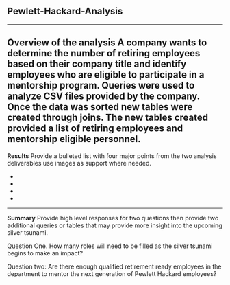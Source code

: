 ## Pewlett-Hackard-Analysis

-----------------------------------------------------------------------------------------------
 
 **Overview of the analysis** 
A company wants to determine the number of retiring employees based on their company title and  identify employees who are eligible to participate in a mentorship program. Queries were used to analyze CSV files provided by the company. Once the data was sorted new tables were created through joins. The new tables created provided a list of retiring employees and mentorship eligible personnel.
-------------------------------------------------------------------------------------------------
**Results**
    Provide a bulleted list with four major points from the two analysis deliverables use images as support where needed.
    
-

-

-

-




--------------------------------------------------------------------------------------------------
**Summary**
Provide high level responses for two questions then provide two additional queries or tables that may provide more insight into the upcoming silver tsunami.

Question One. How many roles will need to be filled as the silver tsunami begins to make an impact?


Question two: Are there enough qualified retirement ready employees in the department to mentor the next generation of Pewlett Hackard employees?
